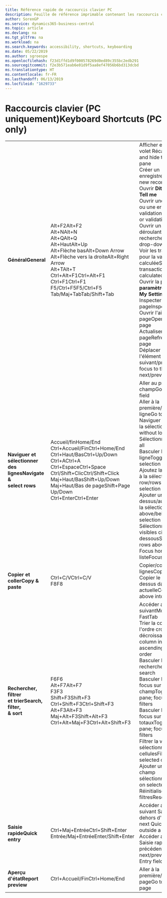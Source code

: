 ```yaml
---
title: Référence rapide de raccourcis clavier PC
description: Feuille de référence imprimable contenant les raccourcis clavier les plus populaires pour les utilisateurs de PC.
author: SorenGP
ms.service: dynamics365-business-central
ms.topic: article
ms.devlang: na
ms.tgt_pltfrm: na
ms.workload: na
ms.search.keywords: accessibility, shortcuts, keyboarding
ms.date: 05/22/2019
ms.author: sgroespe
ms.openlocfilehash: f23d1ffd1d9f000578269d0ed89c355bc2edb291
ms.sourcegitcommit: f2e3b571eab6e01d9f5aa8ef47056b6bd313dcbd
ms.translationtype: HT
ms.contentlocale: fr-FR
ms.lasthandoff: 06/13/2019
ms.locfileid: "1629733"
---
```

# <a name="keyboard-shortcuts-pc-only"></a><span data-ttu-id="1a9a3-103">Raccourcis clavier (PC uniquement)</span><span class="sxs-lookup"><span data-stu-id="1a9a3-103">Keyboard Shortcuts (PC only)</span></span>

||||  
|----------------|-----------|----------------|
|<span data-ttu-id="1a9a3-104">**Général**</span><span class="sxs-lookup"><span data-stu-id="1a9a3-104">**General**</span></span>|<span data-ttu-id="1a9a3-105">Alt+F2</span><span class="sxs-lookup"><span data-stu-id="1a9a3-105">Alt+F2</span></span><br /><span data-ttu-id="1a9a3-106">Alt+N</span><span class="sxs-lookup"><span data-stu-id="1a9a3-106">Alt+N</span></span><br /><span data-ttu-id="1a9a3-107">Alt+Q</span><span class="sxs-lookup"><span data-stu-id="1a9a3-107">Alt+Q</span></span><br /><span data-ttu-id="1a9a3-108">Alt+Haut</span><span class="sxs-lookup"><span data-stu-id="1a9a3-108">Alt+Up</span></span><br /><span data-ttu-id="1a9a3-109">Alt+Flèche bas</span><span class="sxs-lookup"><span data-stu-id="1a9a3-109">Alt+Down Arrow</span></span><br /><span data-ttu-id="1a9a3-110">Alt+Flèche vers la droite</span><span class="sxs-lookup"><span data-stu-id="1a9a3-110">Alt+Right Arrow</span></span><br /><span data-ttu-id="1a9a3-111">Alt+T</span><span class="sxs-lookup"><span data-stu-id="1a9a3-111">Alt+T</span></span><br /><span data-ttu-id="1a9a3-112">Ctrl+Alt+F1</span><span class="sxs-lookup"><span data-stu-id="1a9a3-112">Ctrl+Alt+F1</span></span><br /><span data-ttu-id="1a9a3-113">Ctrl+F1</span><span class="sxs-lookup"><span data-stu-id="1a9a3-113">Ctrl+F1</span></span><br /><span data-ttu-id="1a9a3-114">F5/Ctrl+F5</span><span class="sxs-lookup"><span data-stu-id="1a9a3-114">F5/Ctrl+F5</span></span><br /><span data-ttu-id="1a9a3-115">Tab/Maj+Tab</span><span class="sxs-lookup"><span data-stu-id="1a9a3-115">Tab/Shift+Tab</span></span><br />|<span data-ttu-id="1a9a3-116">Afficher et masquer le volet Récapitulatif</span><span class="sxs-lookup"><span data-stu-id="1a9a3-116">Show and hide the FactBox pane</span></span><br /><span data-ttu-id="1a9a3-117">Créer un enregistrement</span><span class="sxs-lookup"><span data-stu-id="1a9a3-117">Create a new record</span></span><br /><span data-ttu-id="1a9a3-118">Ouvrir **Dites-moi**</span><span class="sxs-lookup"><span data-stu-id="1a9a3-118">Open **Tell me**</span></span><br /><span data-ttu-id="1a9a3-119">Ouvrir une info-bulle ou une erreur de validation</span><span class="sxs-lookup"><span data-stu-id="1a9a3-119">Open tooltip or validation error</span></span><br /><span data-ttu-id="1a9a3-120">Ouvrir un menu déroulant ou une recherche</span><span class="sxs-lookup"><span data-stu-id="1a9a3-120">Open a drop-down or look up</span></span><br /><span data-ttu-id="1a9a3-121">Voir les transactions pour la valeur calculée</span><span class="sxs-lookup"><span data-stu-id="1a9a3-121">See the transactions for calculated value</span></span><br /><span data-ttu-id="1a9a3-122">Ouvrir la page **Mes paramètres**</span><span class="sxs-lookup"><span data-stu-id="1a9a3-122">Open the **My Settings** page</span></span><br /><span data-ttu-id="1a9a3-123">Inspecter la page</span><span class="sxs-lookup"><span data-stu-id="1a9a3-123">Inspect the page</span></span><br /><span data-ttu-id="1a9a3-124">Ouvrir l'aide de la page</span><span class="sxs-lookup"><span data-stu-id="1a9a3-124">Open help for the page</span></span><br /><span data-ttu-id="1a9a3-125">Actualiser/recharger la page</span><span class="sxs-lookup"><span data-stu-id="1a9a3-125">Refresh/reload page</span></span><br /><span data-ttu-id="1a9a3-126">Déplacer le focus sur l'élément suivant/précédent</span><span class="sxs-lookup"><span data-stu-id="1a9a3-126">Move focus to the next/previous element</span></span>|
|<span data-ttu-id="1a9a3-127">**Naviguer et <br />sélectionner des lignes**</span><span class="sxs-lookup"><span data-stu-id="1a9a3-127">**Navigate &<br />select rows**</span></span>| <span data-ttu-id="1a9a3-128">Accueil/fin</span><span class="sxs-lookup"><span data-stu-id="1a9a3-128">Home/End</span></span><br /><span data-ttu-id="1a9a3-129">Ctrl+Accueil/Fin</span><span class="sxs-lookup"><span data-stu-id="1a9a3-129">Ctrl+Home/End</span></span> <br /><span data-ttu-id="1a9a3-130">Ctrl+Haut/Bas</span><span class="sxs-lookup"><span data-stu-id="1a9a3-130">Ctrl+Up/Down</span></span><br /><span data-ttu-id="1a9a3-131">Ctrl+A</span><span class="sxs-lookup"><span data-stu-id="1a9a3-131">Ctrl+A</span></span> <br /><span data-ttu-id="1a9a3-132">Ctrl+Espace</span><span class="sxs-lookup"><span data-stu-id="1a9a3-132">Ctrl+Space</span></span><br /><span data-ttu-id="1a9a3-133">Ctrl/Shift+Clic</span><span class="sxs-lookup"><span data-stu-id="1a9a3-133">Ctrl/Shift+Click</span></span><br /><span data-ttu-id="1a9a3-134">Maj+Haut/Bas</span><span class="sxs-lookup"><span data-stu-id="1a9a3-134">Shift+Up/Down</span></span><br /><span data-ttu-id="1a9a3-135">Maj+Haut/Bas de page</span><span class="sxs-lookup"><span data-stu-id="1a9a3-135">Shift+Page Up/Down</span></span><br /><span data-ttu-id="1a9a3-136">Ctrl+Enter</span><span class="sxs-lookup"><span data-stu-id="1a9a3-136">Ctrl+Enter</span></span>| <span data-ttu-id="1a9a3-137">Aller au premier/dernier champ</span><span class="sxs-lookup"><span data-stu-id="1a9a3-137">Go to first/last field</span></span><br /><span data-ttu-id="1a9a3-138">Aller à la première/dernière ligne</span><span class="sxs-lookup"><span data-stu-id="1a9a3-138">Go to first/last row</span></span><br /><span data-ttu-id="1a9a3-139">Naviguer sans perdre la sélection</span><span class="sxs-lookup"><span data-stu-id="1a9a3-139">Navigate without losing selection</span></span><br /><span data-ttu-id="1a9a3-140">Sélectionner tout</span><span class="sxs-lookup"><span data-stu-id="1a9a3-140">Select all</span></span><br /><span data-ttu-id="1a9a3-141">Basculer la sélection de ligne</span><span class="sxs-lookup"><span data-stu-id="1a9a3-141">Toggle row selection</span></span><br /> <span data-ttu-id="1a9a3-142">Ajoutez la ou les lignes à la sélection</span><span class="sxs-lookup"><span data-stu-id="1a9a3-142">Add the row/rows to the selection</span></span><br /><span data-ttu-id="1a9a3-143">Ajouter une ligne au-dessus/au dessous de la sélection</span><span class="sxs-lookup"><span data-stu-id="1a9a3-143">Add row above/below to selection</span></span><br /><span data-ttu-id="1a9a3-144">Sélectionner les lignes visibles ci-dessus/ci-dessous</span><span class="sxs-lookup"><span data-stu-id="1a9a3-144">Select visible rows above/below</span></span> <br /><span data-ttu-id="1a9a3-145">Focus hors de la liste</span><span class="sxs-lookup"><span data-stu-id="1a9a3-145">Focus out of the list</span></span>|
|<span data-ttu-id="1a9a3-146">**Copier et coller**</span><span class="sxs-lookup"><span data-stu-id="1a9a3-146">**Copy & paste**</span></span>|<span data-ttu-id="1a9a3-147">Ctrl+C/V</span><span class="sxs-lookup"><span data-stu-id="1a9a3-147">Ctrl+C/V</span></span><br /><span data-ttu-id="1a9a3-148">F8</span><span class="sxs-lookup"><span data-stu-id="1a9a3-148">F8</span></span>|<span data-ttu-id="1a9a3-149">Copier/coller des lignes</span><span class="sxs-lookup"><span data-stu-id="1a9a3-149">Copy/paste rows</span></span><br /><span data-ttu-id="1a9a3-150">Copier le champ au-dessus dans la ligne actuelle</span><span class="sxs-lookup"><span data-stu-id="1a9a3-150">Copy field above into current row</span></span>|
|<span data-ttu-id="1a9a3-151">**Rechercher, filtrer <br />et trier**</span><span class="sxs-lookup"><span data-stu-id="1a9a3-151">**Search, filter, <br />& sort**</span></span>|<span data-ttu-id="1a9a3-152">F6</span><span class="sxs-lookup"><span data-stu-id="1a9a3-152">F6</span></span><br /><span data-ttu-id="1a9a3-153">Alt+F7</span><span class="sxs-lookup"><span data-stu-id="1a9a3-153">Alt+F7</span></span><br /><span data-ttu-id="1a9a3-154">F3</span><span class="sxs-lookup"><span data-stu-id="1a9a3-154">F3</span></span><br /><span data-ttu-id="1a9a3-155">Shift+F3</span><span class="sxs-lookup"><span data-stu-id="1a9a3-155">Shift+F3</span></span><br /><span data-ttu-id="1a9a3-156">Ctrl+Shift+F3</span><span class="sxs-lookup"><span data-stu-id="1a9a3-156">Ctrl+Shift+F3</span></span><br /><span data-ttu-id="1a9a3-157">Alt+F3</span><span class="sxs-lookup"><span data-stu-id="1a9a3-157">Alt+F3</span></span><br /><span data-ttu-id="1a9a3-158">Maj+Alt+F3</span><span class="sxs-lookup"><span data-stu-id="1a9a3-158">Shift+Alt+F3</span></span><br /><span data-ttu-id="1a9a3-159">Ctrl+Alt+Maj+F3</span><span class="sxs-lookup"><span data-stu-id="1a9a3-159">Ctrl+Alt+Shift+F3</span></span>|<span data-ttu-id="1a9a3-160">Accéder au raccourci suivant</span><span class="sxs-lookup"><span data-stu-id="1a9a3-160">Move to next FastTab</span></span><br /><span data-ttu-id="1a9a3-161">Trier la colonne dans l'ordre croissant ou décroissant</span><span class="sxs-lookup"><span data-stu-id="1a9a3-161">Sort column in ascending/descending order</span></span><br /><span data-ttu-id="1a9a3-162">Basculer la recherche</span><span class="sxs-lookup"><span data-stu-id="1a9a3-162">Toggle search</span></span><br /><span data-ttu-id="1a9a3-163">Basculer le volet Filtre ; focus sur les filtres de champ</span><span class="sxs-lookup"><span data-stu-id="1a9a3-163">Toggle filter pane; focus on field filters</span></span><br /><span data-ttu-id="1a9a3-164">Basculer le volet Filtre ; focus sur les filtres de totaux</span><span class="sxs-lookup"><span data-stu-id="1a9a3-164">Toggle filter pane; focus on totals filters</span></span><br /><span data-ttu-id="1a9a3-165">Filtrer la valeur sélectionnée de cellules</span><span class="sxs-lookup"><span data-stu-id="1a9a3-165">Filter on selected cell value</span></span><br /><span data-ttu-id="1a9a3-166">Ajouter un filtre au champ sélectionnée</span><span class="sxs-lookup"><span data-stu-id="1a9a3-166">Add filter on selected field</span></span><br /><span data-ttu-id="1a9a3-167">Réinitialiser les filtres</span><span class="sxs-lookup"><span data-stu-id="1a9a3-167">Reset filters</span></span>|
|<span data-ttu-id="1a9a3-168">**Saisie rapide**</span><span class="sxs-lookup"><span data-stu-id="1a9a3-168">**Quick entry**</span></span>|<span data-ttu-id="1a9a3-169">Ctrl+Maj+Entrée</span><span class="sxs-lookup"><span data-stu-id="1a9a3-169">Ctrl+Shift+Enter</span></span><br /><span data-ttu-id="1a9a3-170">Entrée/Maj+Entrée</span><span class="sxs-lookup"><span data-stu-id="1a9a3-170">Enter/Shift+Enter</span></span>|<span data-ttu-id="1a9a3-171">Accéder au champ suivant Saisie rapide en dehors d'une liste</span><span class="sxs-lookup"><span data-stu-id="1a9a3-171">Go to next Quick Entry field outside a list</span></span><br /><span data-ttu-id="1a9a3-172">Accéder au champ Saisie rapide précédent/suivant</span><span class="sxs-lookup"><span data-stu-id="1a9a3-172">Go to next/previous Quick Entry field</span></span>|
|<span data-ttu-id="1a9a3-173">**Aperçu d'état**</span><span class="sxs-lookup"><span data-stu-id="1a9a3-173">**Report preview**</span></span>|<span data-ttu-id="1a9a3-174">Ctrl+Accueil/Fin</span><span class="sxs-lookup"><span data-stu-id="1a9a3-174">Ctrl+Home/End</span></span>|<span data-ttu-id="1a9a3-175">Aller à la première/dernière page</span><span class="sxs-lookup"><span data-stu-id="1a9a3-175">Go to the first/last page</span></span>|

<!-- old
||||  
|----------------|-----------|----------------|
|**General**|Alt+F2<br />Alt+N<br />Alt+Q<br />Alt+Up<br />Alt+Down Arrow<br />Alt+Right Arrow<br />Alt+T<br />Ctrl+Alt+F1<br />Ctrl+F1<br />F5/Ctrl+F5<br />Tab/Shift+Tab<br />|Show and hide the FactBox pane.<br />Create a new record.<br />Open **Tell me**<br />Open tooltip or validation error<br />Open a drop-down or look up<br />See the transactions for calculated value<br />Open the **My Settings** page.<br />Inspect the page<br />Open help for the page<br />Close the current page or drop-down<br />Refresh/reload page<br />Move focus to the next/previous element|
|**Navigate &<br />select rows**| Home/End<br />Ctrl+Home/End <br />Ctrl+Up/Down<br />Ctrl+A <br />Ctrl+Space<br />Ctrl/Shift+Click<br />Shift+Up/Down<br />Shift+Page Up/Down<br />Ctrl+Enter| Go to first/last field<br />Go to first/last row<br />Navigate without losing selection<br />Select all<br />Toggle row selection<br /> Add the row/rows to the selection<br />Add row above/below to selection<br />Select visible rows above/below <br />Focus out of the list|
|**Copy & paste**|Ctrl+C<br />Ctrl+V<br />F8|Copy rows<br />Paste rows<br />Copy field above into current row|
|**Search, filter, <br />& sort**|Alt+F7<br />F3<br />Shift+F3<br />Ctrl+Shift+F3<br />Alt+F3<br />Shift+Alt+F3<br />Ctrl+Alt+Shift+F3|Move to next FastTab.<br />Sort column in ascending/descending order<br />Toggle search<br />Toggle filter pane; focus on field filters<br />Toggle filter pane; focus on totals filters<br />Filter on selected cell value<br />Add filter on selected field<br />Reset filters|
|**Quick entry**|Ctrl+Shift+Enter<br />Enter/Shift+Enter|Go to next Quick Entry field outside a list<br />Go to next/previous Quick Entry field|
|**Report preview**|Up/Down<br />Right/Left<br />Ctrl+Home/End<br />Page Up/Down|Scroll up and down the page<br />Scroll to the right/left <br />Go to the first/last page<br />Go to the previous/next page|
-->